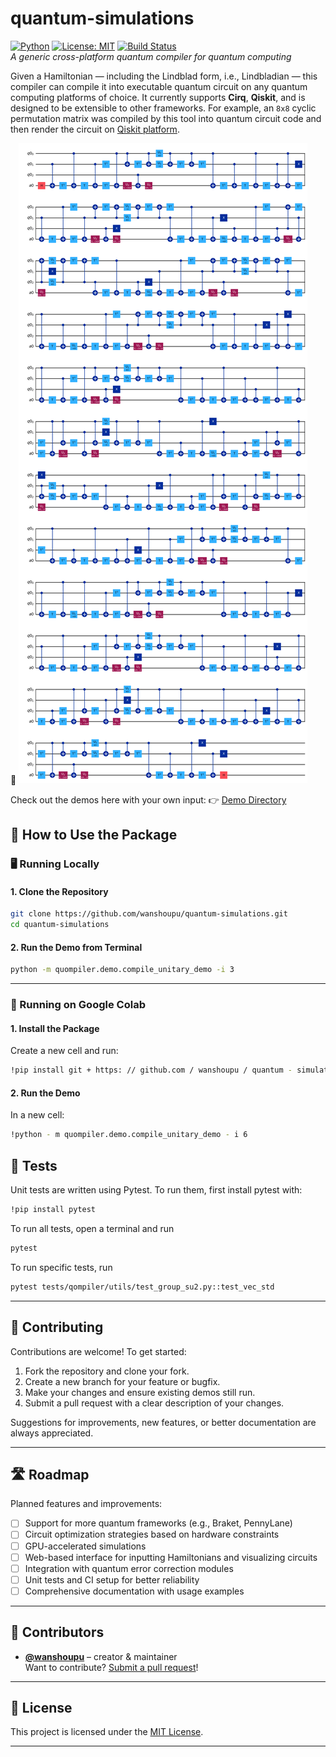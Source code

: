 # quantum-simulations

[![Python](https://img.shields.io/badge/Python-3.8%2B-blue)](https://www.python.org/)
[![License: MIT](https://img.shields.io/badge/License-MIT-yellow.svg)](LICENSE)
[![Build Status](https://img.shields.io/badge/build-passing-brightgreen)]()  
*A generic cross-platform quantum compiler for quantum computing*

Given a Hamiltonian — including the Lindblad form, i.e., Lindbladian — this compiler can compile it into executable quantum circuit on any quantum computing platforms of choice. It currently supports **Cirq**, **Qiskit**,
and is designed to be extensible to other frameworks. For example, an `8x8` cyclic permutation matrix was compiled by this tool into quantum circuit code and then render the circuit on [Qiskit platform](https://github.com/qiskit).

📄 [![Circuit sketch compiled off an 8x8 cyclic unitary matrix](docs/qc_qiskit_sketch.png)](docs/qc_qiskit_sketch.pdf)


Check out the demos here with your own input:
👉 [Demo Directory](https://github.com/wanshoupu/quantum-simulations/blob/main/quompiler/demo)

## 🚀 How to Use the Package

### 🖥️ Running Locally

#### 1. Clone the Repository

```bash
git clone https://github.com/wanshoupu/quantum-simulations.git
cd quantum-simulations
```

#### 2. Run the Demo from Terminal

```bash
python -m quompiler.demo.compile_unitary_demo -i 3
```

---

### 📓 Running on Google Colab

#### 1. Install the Package

Create a new cell and run:

```bash
!pip install git + https: // github.com / wanshoupu / quantum - simulations.git
```

#### 2. Run the Demo

In a new cell:

```bash
!python - m quompiler.demo.compile_unitary_demo - i 6
```
## 🧪 Tests
Unit tests are written using Pytest. To run them, first install pytest with:
```bash
!pip install pytest
```
To run all tests, open a terminal and run
```bash
pytest
```
To run specific tests, run
```bash
pytest tests/qompiler/utils/test_group_su2.py::test_vec_std
```
---

## 🤝 Contributing

Contributions are welcome! To get started:

1. Fork the repository and clone your fork.
2. Create a new branch for your feature or bugfix.
3. Make your changes and ensure existing demos still run.
4. Submit a pull request with a clear description of your changes.

Suggestions for improvements, new features, or better documentation are always appreciated.

---

## 🛣️ Roadmap

Planned features and improvements:

- [ ] Support for more quantum frameworks (e.g., Braket, PennyLane)
- [ ] Circuit optimization strategies based on hardware constraints
- [ ] GPU-accelerated simulations
- [ ] Web-based interface for inputting Hamiltonians and visualizing circuits
- [ ] Integration with quantum error correction modules
- [ ] Unit tests and CI setup for better reliability
- [ ] Comprehensive documentation with usage examples

---

## 👥 Contributors

- **[@wanshoupu](https://github.com/wanshoupu)** – creator & maintainer  
  Want to contribute? [Submit a pull request](https://github.com/wanshoupu/quantum-simulations/pulls)!

---

## 📄 License

This project is licensed under the [MIT License](LICENSE).

---
